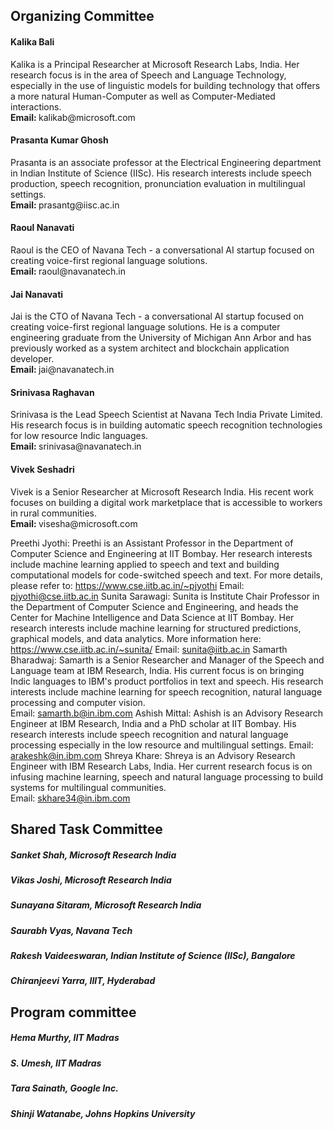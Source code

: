 
<h2> Organizing Committee </h2> 
<h4> <b> Kalika Bali </b> </h4>  Kalika is a Principal Researcher at Microsoft Research Labs, India. Her research focus is in the area of Speech and Language Technology, especially in the use of linguistic models for building technology that offers a more natural Human-Computer as well as Computer-Mediated interactions. 
<br> <b> Email: </b> kalikab@microsoft.com 
<br>

<h4> <b> Prasanta Kumar Ghosh </b> </h4>   Prasanta is an associate professor at the Electrical Engineering department in Indian Institute of Science (IISc). His research interests include speech production, speech recognition, pronunciation evaluation in multilingual settings. 
<br> <b> Email: </b> prasantg@iisc.ac.in 
<br>

<h4> <b> Raoul Nanavati  </b> </h4>  Raoul is the CEO of Navana Tech - a conversational AI startup focused on creating voice-first regional language solutions. 
<br> <b> Email: </b> raoul@navanatech.in 

<h4> <b> Jai Nanavati </b> </h4> Jai is the CTO of Navana Tech  - a conversational AI startup focused on creating voice-first regional language solutions. He is a computer engineering graduate from the University of Michigan Ann Arbor and has previously worked as a system architect and blockchain application developer. 
<br> <b> Email: </b> jai@navanatech.in 

<h4> <b>  Srinivasa Raghavan </b> </h4> Srinivasa is the Lead Speech Scientist at Navana Tech India Private Limited. His research focus is in building automatic speech recognition technologies for low resource Indic languages. 
<br> <b>  Email: </b> srinivasa@navanatech.in 

<h4> <b> Vivek Seshadri </b> </h4> Vivek is a Senior Researcher at Microsoft Research India. His recent work focuses on building a digital work marketplace that is accessible to workers in rural communities. 
<br> <b> Email: </b>  visesha@microsoft.com

Preethi Jyothi: Preethi is an Assistant Professor in the Department of Computer Science and Engineering at IIT Bombay. Her research interests include machine learning applied to speech and text and building computational models for code-switched speech and text. For more details, please refer to: https://www.cse.iitb.ac.in/~pjyothi 
Email: pjyothi@cse.iitb.ac.in
Sunita Sarawagi: Sunita is Institute Chair Professor in the Department of Computer Science and Engineering, and heads the Center for Machine Intelligence and Data Science  at IIT Bombay. Her research interests include machine learning for structured 
predictions, graphical models, and data analytics. More information here: https://www.cse.iitb.ac.in/~sunita/
Email: sunita@iitb.ac.in
Samarth Bharadwaj: Samarth is a Senior Researcher and Manager of the Speech and Language team at IBM Research, India.  His current focus is on bringing Indic languages to IBM's product portfolios in text and speech. His research interests include machine learning for speech recognition, natural language processing and computer vision.  
Email: samarth.b@in.ibm.com
Ashish Mittal: Ashish is an Advisory Research Engineer at IBM Research, India and a PhD scholar at IIT Bombay. His research interests include speech recognition and natural language processing especially in the low resource and multilingual settings. 
Email: arakeshk@in.ibm.com
Shreya Khare: Shreya is an Advisory Research Engineer with IBM Research Labs, India. Her current research focus is on infusing machine learning, speech and natural language processing to build systems for multilingual communities.  
Email: skhare34@in.ibm.com

<h2> Shared Task Committee </h2>
<h5> Sanket Shah, Microsoft Research India </h5>
<h5> Vikas Joshi, Microsoft Research India </h5>
<h5>  Sunayana Sitaram, Microsoft Research India </h5>
<h5> Saurabh Vyas, Navana Tech </h5>
<h5>  Rakesh Vaideeswaran, Indian Institute of Science (IISc), Bangalore </h5>
<h5> Chiranjeevi Yarra, IIIT, Hyderabad </h5>

<h2> Program committee </h2>

<h5> Hema Murthy, IIT Madras </h5>
<h5> S. Umesh, IIT Madras </h5> 
<h5> Tara Sainath, Google Inc. </h5> 
<h5> Shinji Watanabe, Johns Hopkins University </h5> 
